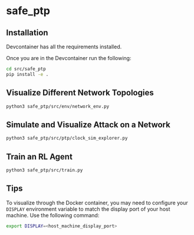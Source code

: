 # safe_ptp

## Installation 

Devcontainer has all the requirements installed. 

Once you are in the Devcontainer run the following:

```bash
cd src/safe_ptp
pip install -e .
```

## Visualize Different Network Topologies
```bash
python3 safe_ptp/src/env/network_env.py
```

## Simulate and Visualize Attack on a Network

```bash
python3 safe_ptp/src/ptp/clock_sim_explorer.py
```

## Train an RL Agent
```bash
python3 safe_ptp/src/train.py
```

## Tips

To visualize through the Docker container, you may need to configure your `DISPLAY` environment variable to match the display port of your host machine. Use the following command:

```bash
export DISPLAY=<host_machine_display_port>
```

